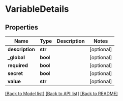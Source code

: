 # VariableDetails

## Properties
Name | Type | Description | Notes
------------ | ------------- | ------------- | -------------
**description** | **str** |  | [optional] 
**_global** | **bool** |  | [optional] 
**required** | **bool** |  | [optional] 
**secret** | **bool** |  | [optional] 
**value** | **str** |  | [optional] 

[[Back to Model list]](../README.md#documentation-for-models) [[Back to API list]](../README.md#documentation-for-api-endpoints) [[Back to README]](../README.md)

